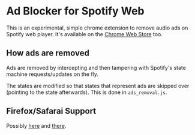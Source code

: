 # Ad Blocker for Spotify Web
This is an experimental, simple chrome extension to remove audio ads on Spotify web player.
It's available on the [Chrome Web Store](https://chrome.google.com/webstore/detail/spotify-ads-remover/mghhlojofjipigjobacbjdngmjafdeim?hl=iw&authuser=0) too.

## How ads are removed
Ads are removed by intercepting and then tampering with Spotify's state machine requests/updates on the fly. 

The states are modified so that states that represent ads are skipped over (pointing to the state afterwards). This is done in `ads_removal.js`.

## Firefox/Safarai Support
Possibly [here](https://github.com/tomer8007/spotify-web-ads-remover/pull/2) and [there](https://github.com/tomer8007/spotify-web-ads-remover/pull/8).

